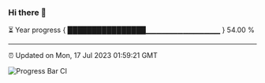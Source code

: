 ### Hi there 👋

⏳ Year progress { ████████████████▁▁▁▁▁▁▁▁▁▁▁▁▁▁ } 54.00 %

---

⏰ Updated on Mon, 17 Jul 2023 01:59:21 GMT

![Progress Bar CI](https://github.com/ZhaoGui/ZhaoGui/workflows/Progress%20Bar%20CI/badge.svg)

